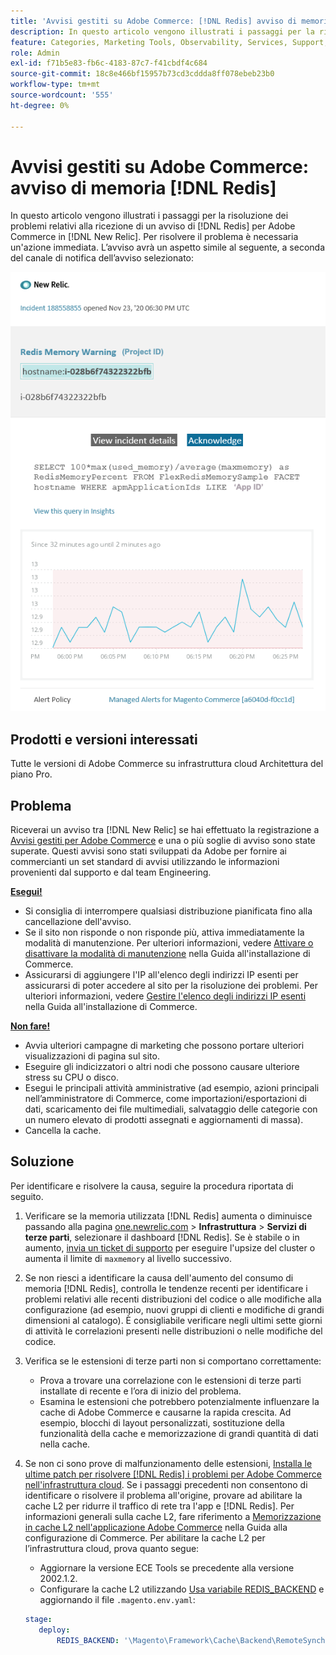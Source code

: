 ```yaml
---
title: 'Avvisi gestiti su Adobe Commerce: [!DNL Redis] avviso di memoria'
description: In questo articolo vengono illustrati i passaggi per la risoluzione dei problemi relativi alla ricezione di un avviso di  [!DNL Redis] avviso per Adobe Commerce in [!DNL New Relic]. È necessaria un'azione immediata.
feature: Categories, Marketing Tools, Observability, Services, Support, Tools and External Services, Variables
role: Admin
exl-id: f71b5e83-fb6c-4183-87c7-f41cbdf4c684
source-git-commit: 18c8e466bf15957b73cd3cddda8ff078ebeb23b0
workflow-type: tm+mt
source-wordcount: '555'
ht-degree: 0%

---
```


# Avvisi gestiti su Adobe Commerce: avviso di memoria [!DNL Redis]

In questo articolo vengono illustrati i passaggi per la risoluzione dei problemi relativi alla ricezione di un avviso di [!DNL Redis] per Adobe Commerce in [!DNL New Relic]. Per risolvere il problema è necessaria un&#39;azione immediata. L’avviso avrà un aspetto simile al seguente, a seconda del canale di notifica dell’avviso selezionato:

![new_relic_redis_memory_warning.png](../../assets/managed-alerts/new_relic_redis_memory_warning.png)

## Prodotti e versioni interessati

Tutte le versioni di Adobe Commerce su infrastruttura cloud Architettura del piano Pro.

## Problema

Riceverai un avviso tra [!DNL New Relic] se hai effettuato la registrazione a [Avvisi gestiti per Adobe Commerce](managed-alerts-for-magento-commerce.md) e una o più soglie di avviso sono state superate. Questi avvisi sono stati sviluppati da Adobe per fornire ai commercianti un set standard di avvisi utilizzando le informazioni provenienti dal supporto e dal team Engineering.

**<u>Esegui!</u>**

* Si consiglia di interrompere qualsiasi distribuzione pianificata fino alla cancellazione dell&#39;avviso.
* Se il sito non risponde o non risponde più, attiva immediatamente la modalità di manutenzione. Per ulteriori informazioni, vedere [Attivare o disattivare la modalità di manutenzione](https://experienceleague.adobe.com/it/docs/commerce-operations/installation-guide/tutorials/maintenance-mode) nella Guida all&#39;installazione di Commerce.
* Assicurarsi di aggiungere l&#39;IP all&#39;elenco degli indirizzi IP esenti per assicurarsi di poter accedere al sito per la risoluzione dei problemi. Per ulteriori informazioni, vedere [Gestire l&#39;elenco degli indirizzi IP esenti](https://experienceleague.adobe.com/it/docs/commerce-operations/installation-guide/tutorials/maintenance-mode#maintain-the-list-of-exempt-ip-addresses) nella Guida all&#39;installazione di Commerce.

**<u>Non fare!</u>**

* Avvia ulteriori campagne di marketing che possono portare ulteriori visualizzazioni di pagina sul sito.
* Eseguire gli indicizzatori o altri nodi che possono causare ulteriore stress su CPU o disco.
* Esegui le principali attività amministrative (ad esempio, azioni principali nell’amministratore di Commerce, come importazioni/esportazioni di dati, scaricamento dei file multimediali, salvataggio delle categorie con un numero elevato di prodotti assegnati e aggiornamenti di massa).
* Cancella la cache.

## Soluzione

Per identificare e risolvere la causa, seguire la procedura riportata di seguito.

1. Verificare se la memoria utilizzata [!DNL Redis] aumenta o diminuisce passando alla pagina [one.newrelic.com](https://login.newrelic.com/login) > **Infrastruttura** > **Servizi di terze parti**, selezionare il dashboard [!DNL Redis]. Se è stabile o in aumento, [invia un ticket di supporto](https://experienceleague.adobe.com/it/docs/commerce-knowledge-base/kb/help-center-guide/magento-help-center-user-guide#support-case) per eseguire l&#39;upsize del cluster o aumenta il limite di `maxmemory` al livello successivo.
1. Se non riesci a identificare la causa dell&#39;aumento del consumo di memoria [!DNL Redis], controlla le tendenze recenti per identificare i problemi relativi alle recenti distribuzioni del codice o alle modifiche alla configurazione (ad esempio, nuovi gruppi di clienti e modifiche di grandi dimensioni al catalogo). È consigliabile verificare negli ultimi sette giorni di attività le correlazioni presenti nelle distribuzioni o nelle modifiche del codice.
1. Verifica se le estensioni di terze parti non si comportano correttamente:
   * Prova a trovare una correlazione con le estensioni di terze parti installate di recente e l’ora di inizio del problema.
   * Esamina le estensioni che potrebbero potenzialmente influenzare la cache di Adobe Commerce e causarne la rapida crescita. Ad esempio, blocchi di layout personalizzati, sostituzione della funzionalità della cache e memorizzazione di grandi quantità di dati nella cache.
1. Se non ci sono prove di malfunzionamento delle estensioni, [Installa le ultime patch per risolvere [!DNL Redis] i problemi per Adobe Commerce nell&#39;infrastruttura cloud](https://experienceleague.adobe.com/it/docs/commerce-knowledge-base/kb/troubleshooting/miscellaneous/install-latest-patches-to-fix-magento-redis-issues). Se i passaggi precedenti non consentono di identificare o risolvere il problema all&#39;origine, provare ad abilitare la cache L2 per ridurre il traffico di rete tra l&#39;app e [!DNL Redis]. Per informazioni generali sulla cache L2, fare riferimento a [Memorizzazione in cache L2 nell&#39;applicazione Adobe Commerce](https://experienceleague.adobe.com/it/docs/commerce-operations/configuration-guide/cache/level-two-cache) nella Guida alla configurazione di Commerce. Per abilitare la cache L2 per l’infrastruttura cloud, prova quanto segue:
   * Aggiornare la versione ECE Tools se precedente alla versione 2002.1.2.
   * Configurare la cache L2 utilizzando [Usa variabile REDIS\_BACKEND](https://experienceleague.adobe.com/it/docs/commerce-on-cloud/user-guide/configure/env/stage/variables-deploy#redis_backend) e aggiornando il file `.magento.env.yaml`:

   ```yaml
   stage:
      deploy:
          REDIS_BACKEND: '\Magento\Framework\Cache\Backend\RemoteSynchronizedCache'
   ```
